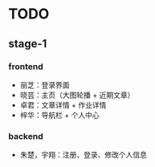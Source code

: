 # TODO

## stage-1

### frontend

- 丽芝：登录界面
- 晓芸：主页（大图轮播 + 近期文章）
- 卓君：文章详情 + 作业详情
- 梓华：导航栏 + 个人中心

### backend

- 朱楚，宇翔：注册、登录、修改个人信息
